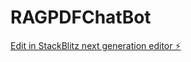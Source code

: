 # RAGPDFChatBot

[Edit in StackBlitz next generation editor ⚡️](https://stackblitz.com/~/github.com/DeathSurfing/RAGPDFChatBot)